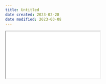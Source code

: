 ```yaml
---
title: Untitled
date created: 2023-02-28
date modified: 2023-03-08
---
```

<iframe src="//player.bilibili.com/player.html?aid=677400273&bvid=BV1Wm4y1X7TF&cid=464961198&page=1"> </iframe>
